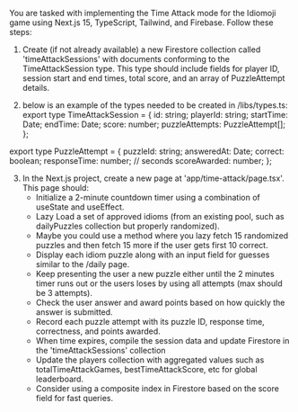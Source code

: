 You are tasked with implementing the Time Attack mode for the Idiomoji game using Next.js 15, TypeScript, Tailwind, and Firebase. Follow these steps:

1. Create (if not already available) a new Firestore collection called 'timeAttackSessions' with documents conforming to the TimeAttackSession type. This type should include fields for player ID, session start and end times, total score, and an array of PuzzleAttempt details.

2. below is an example of the types needed to be created in /libs/types.ts:
   export type TimeAttackSession = {
   id: string;
   playerId: string;
   startTime: Date;
   endTime: Date;
   score: number;
   puzzleAttempts: PuzzleAttempt[];
   };

export type PuzzleAttempt = {
puzzleId: string;
answeredAt: Date;
correct: boolean;
responseTime: number; // seconds
scoreAwarded: number;
};

3. In the Next.js project, create a new page at 'app/time-attack/page.tsx'. This page should:
   - Initialize a 2-minute countdown timer using a combination of useState and useEffect.
   - Lazy Load a set of approved idioms (from an existing pool, such as dailyPuzzles collection but properly randomized).
   - Maybe you could use a method where you lazy fetch 15 randomized puzzles and then fetch 15 more if the user gets first 10 correct.
   - Display each idiom puzzle along with an input field for guesses similar to the /daily page.
   - Keep presenting the user a new puzzle either until the 2 minutes timer runs out or the users loses by using all attempts (max should be 3 attempts).
   - Check the user answer and award points based on how quickly the answer is submitted.
   - Record each puzzle attempt with its puzzle ID, response time, correctness, and points awarded.
   - When time expires, compile the session data and update Firestore in the 'timeAttackSessions' collection
   - Update the players collection with aggregated values such as totalTimeAttackGames, bestTimeAttackScore, etc for global leaderboard.
   - Consider using a composite index in Firestore based on the score field for fast queries.
